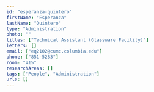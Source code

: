 ```yaml
---
id: "esperanza-quintero"
firstName: "Esperanza"
lastName: "Quintero"
type: "Administration"
photo: ""
titles: ["Technical Assistant (Glassware Facility)"]
letters: []
email: ["eq2102@cumc.columbia.edu"]
phone: ["851-5283"]
room: "415"
researchAreas: []
tags: ["People", "Administration"]
urls: []
---
```

